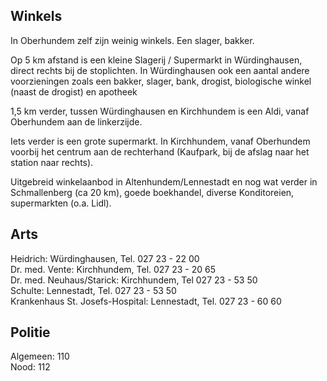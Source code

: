 ## Winkels

In Oberhundem zelf zijn weinig winkels. Een slager, bakker.

Op 5 km afstand is een kleine Slagerij / Supermarkt in Würdinghausen, direct rechts bij de stoplichten. In Würdinghausen ook een aantal andere voorzieningen zoals een bakker, slager, bank, drogist, biologische winkel (naast de drogist) en apotheek

1,5 km verder, tussen Würdinghausen en Kirchhundem is een Aldi, vanaf Oberhundem aan de linkerzijde.

Iets verder is een grote supermarkt. In Kirchhundem, vanaf Oberhundem voorbij het centrum aan de rechterhand (Kaufpark, bij de afslag naar het station naar rechts).

Uitgebreid winkelaanbod in Altenhundem/Lennestadt en nog wat verder in Schmallenberg (ca 20 km), goede boekhandel, diverse Konditoreien, supermarkten (o.a. Lidl).


## Arts

Heidrich:  Würdinghausen, Tel. 027 23 - 22 00<br/>
Dr. med. Vente: Kirchhundem, Tel. 027 23 - 20 65<br/>
Dr. med. Neuhaus/Starick: Kirchhundem, Tel 027 23 - 53 50<br/>
Schulte: Lennestadt, Tel. 027 23 - 53 50<br/>
Krankenhaus St. Josefs-Hospital: Lennestadt, Tel. 027 23 - 60 60<br/>

## Politie

Algemeen:  110<br/>
Nood:      112
